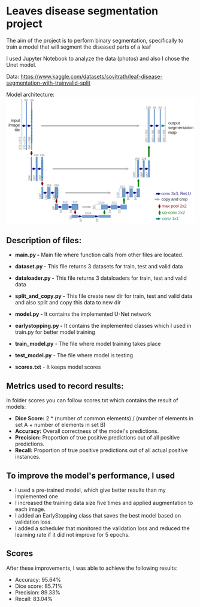 # Leaves disease segmentation project

The aim of the project is to perform binary segmentation, specifically to train a model that will segment the diseased parts of a leaf

I used Jupyter Notebook to analyze the data (photos) and also I chose the Unet model.

Data: https://www.kaggle.com/datasets/sovitrath/leaf-disease-segmentation-with-trainvalid-split

Model architecture: 
![U-Net Architecture](https://github.com/krystianbrynski/Leaves-disease-segmentation/raw/main/photos/Unet.png)

## Description of files:
- **main.py -**
  Main file where function calls from other files are located.

- **dataset.py -**
  This file returns 3 datasets for train, test and valid data

- **dataloader.py -**
  This file returns 3 dataloaders for train, test and valid data

- **split_and_copy.py -**
   This file create new dir for train, test and valid data and also split and copy this data to new dir
- **model.py -**
   It contains the implemented U-Net network
- **earlystopping.py -** 
   It contains the implemented classes which I used in train.py for better model training

- **train_model.py** - 
  The file where model training takes place

- **test_model.py** - The file where model is testing

- **scores.txt** - It keeps model scores

## Metrics used to record results:

In folder scores you can follow scores.txt which contains the result of models:

- **Dice Score:** 2 * (number of common elements) / (number of elements in set A + number of elements in set B)
- **Accuracy:** Overall correctness of the model's predictions.
- **Precision:** Proportion of true positive predictions out of all positive predictions.
- **Recall:** Proportion of true positive predictions out of all actual positive instances.

## To improve the model's performance, I used

- I used a pre-trained model, which give better results than my implemented one
- I increased the training data size five times and applied augmentation to each image.
- I added an EarlyStopping class that saves the best model based on validation loss.
- I added a scheduler that monitored the validation loss and reduced the learning rate if it did not improve for 5 epochs.


## Scores
After these improvements, I was able to achieve the following results:
- Accuracy: 95.64%
- Dice score: 85.71%
- Precision: 89.33%
- Recall: 83.04%








